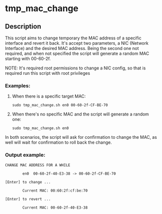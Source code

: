 # tmp_mac_change

## Description
This script aims to change temporary the MAC address of a specific interface and revert it back.
It's accept two parameters, a NIC (Network Interface) and the desired MAC address. Being the second one not required, and when not specified the script will generate a random MAC starting with 00-60-2f.


NOTE: It's required root permissions to change a NIC config, so that is required run this script with root privileges


### Examples:
1. When there is a specific target MAC:

    ```sudo tmp_mac_change.sh en0 00-60-2f-CF-BE-70```
    
2. When there's no specific MAC and the script will generate a random one:

    ```sudo tmp_mac_change.sh en0```
    

In both scenarios, the script will ask for confirmation to change the MAC, as well will wait for confirmation to roll back the change.



### Output example:
```
CHANGE MAC ADDRESS FOR A WHILE 
  
        en0  00-60-2f-40-E3-38 -> 00-60-2f-CF-BE-70 

[Enter] to change ...

        Current MAC: 00:60:2f:cf:be:70 

[Enter] to revert ...

        Current MAC: 00-60-2f-40-E3-38
```        
  
